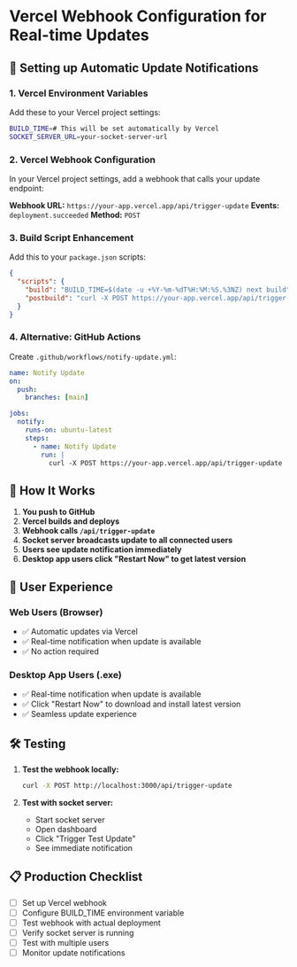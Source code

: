 # Vercel Webhook Configuration for Real-time Updates

## 🚀 Setting up Automatic Update Notifications

### 1. **Vercel Environment Variables**
Add these to your Vercel project settings:

```bash
BUILD_TIME=# This will be set automatically by Vercel
SOCKET_SERVER_URL=your-socket-server-url
```

### 2. **Vercel Webhook Configuration**
In your Vercel project settings, add a webhook that calls your update endpoint:

**Webhook URL:** `https://your-app.vercel.app/api/trigger-update`
**Events:** `deployment.succeeded`
**Method:** `POST`

### 3. **Build Script Enhancement**
Add this to your `package.json` scripts:

```json
{
  "scripts": {
    "build": "BUILD_TIME=$(date -u +%Y-%m-%dT%H:%M:%S.%3NZ) next build",
    "postbuild": "curl -X POST https://your-app.vercel.app/api/trigger-update"
  }
}
```

### 4. **Alternative: GitHub Actions**
Create `.github/workflows/notify-update.yml`:

```yaml
name: Notify Update
on:
  push:
    branches: [main]

jobs:
  notify:
    runs-on: ubuntu-latest
    steps:
      - name: Notify Update
        run: |
          curl -X POST https://your-app.vercel.app/api/trigger-update
```

## 🔄 How It Works

1. **You push to GitHub**
2. **Vercel builds and deploys**
3. **Webhook calls `/api/trigger-update`**
4. **Socket server broadcasts update to all connected users**
5. **Users see update notification immediately**
6. **Desktop app users click "Restart Now" to get latest version**

## 📱 User Experience

### **Web Users (Browser)**
- ✅ Automatic updates via Vercel
- ✅ Real-time notification when update is available
- ✅ No action required

### **Desktop App Users (.exe)**
- ✅ Real-time notification when update is available
- ✅ Click "Restart Now" to download and install latest version
- ✅ Seamless update experience

## 🛠️ Testing

1. **Test the webhook locally:**
   ```bash
   curl -X POST http://localhost:3000/api/trigger-update
   ```

2. **Test with socket server:**
   - Start socket server
   - Open dashboard
   - Click "Trigger Test Update"
   - See immediate notification

## 📋 Production Checklist

- [ ] Set up Vercel webhook
- [ ] Configure BUILD_TIME environment variable
- [ ] Test webhook with actual deployment
- [ ] Verify socket server is running
- [ ] Test with multiple users
- [ ] Monitor update notifications
